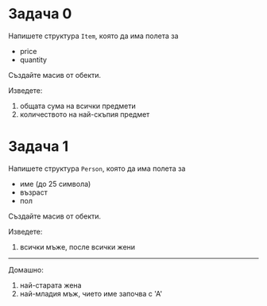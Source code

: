 # Задача 0
Напишете структура `Item`, която да има полета за
- price
- quantity

Създайте масив от обекти.

Изведете:
1) общата сума на всички предмети
2) количеството на най-скъпия предмет  

# Задача 1
Напишете структура `Person`, която да има полета за 
- име (до 25 символа)
- възраст
- пол

Създайте масив от обекти.

Изведете: 
1) всички мъже, после всички жени

---

Домашно:  
1) най-старата жена
2) най-младия мъж, чието име започва с 'А'
